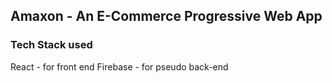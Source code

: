## Amaxon - An E-Commerce Progressive Web App


### Tech Stack used
React - for front end
Firebase - for pseudo back-end
